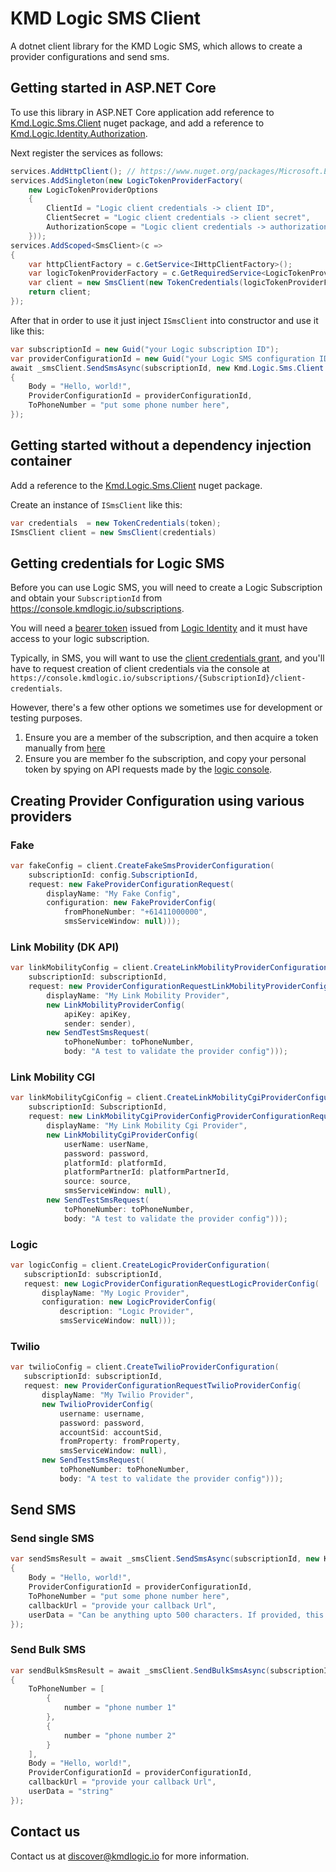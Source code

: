 # KMD Logic SMS Client

A dotnet client library for the KMD Logic SMS, which allows to create a provider configurations and send sms.

## Getting started in ASP.NET Core

To use this library in ASP.NET Core application add reference to [Kmd.Logic.Sms.Client](https://www.nuget.org/packages/Kmd.Logic.Sms.Client) nuget package, and add a reference to [Kmd.Logic.Identity.Authorization](https://www.nuget.org/packages/Kmd.Logic.Identity.Authorization).

Next register the services as follows:

```C#
services.AddHttpClient(); // https://www.nuget.org/packages/Microsoft.Extensions.Http
services.AddSingleton(new LogicTokenProviderFactory(
    new LogicTokenProviderOptions
    {
        ClientId = "Logic client credentials -> client ID",
        ClientSecret = "Logic client credentials -> client secret",
        AuthorizationScope = "Logic client credentials -> authorization scope",
    }));
services.AddScoped<SmsClient>(c =>
{
    var httpClientFactory = c.GetService<IHttpClientFactory>();
    var logicTokenProviderFactory = c.GetRequiredService<LogicTokenProviderFactory>();
    var client = new SmsClient(new TokenCredentials(logicTokenProviderFactory.GetProvider(httpClientFactory.CreateClient())));
    return client;
});
```

After that in order to use it just inject `ISmsClient` into constructor and use it like this:

```C#
var subscriptionId = new Guid("your Logic subscription ID");
var providerConfigurationId = new Guid("your Logic SMS configuration ID");
await _smsClient.SendSmsAsync(subscriptionId, new Kmd.Logic.Sms.Client.Models.SendSmsRequest
{
    Body = "Hello, world!",
    ProviderConfigurationId = providerConfigurationId,
    ToPhoneNumber = "put some phone number here",
});
```

## Getting started without a dependency injection container

Add a reference to the [Kmd.Logic.Sms.Client](https://www.nuget.org/packages?q=Kmd.Logic.Sms.Client) nuget package.

Create an instance of `ISmsClient` like this:

```C#
var credentials  = new TokenCredentials(token);
ISmsClient client = new SmsClient(credentials)
```

## Getting credentials for Logic SMS

Before you can use Logic SMS, you will need to create a Logic Subscription and obtain your `SubscriptionId` from https://console.kmdlogic.io/subscriptions.

You will need a [bearer token](https://jwt.io/introduction/) issued from [Logic Identity](https://kmdlogic.io/en/products/identity/) and it must have access to your logic subscription.

Typically, in SMS, you will want to use the [client credentials grant](https://auth0.com/docs/flows/concepts/client-credentials), and you'll have to request creation of client credentials via the console at `https://console.kmdlogic.io/subscriptions/{SubscriptionId}/client-credentials`.

However, there's a few other options we sometimes use for development or testing purposes.

1. Ensure you are a member of the subscription, and then acquire a token manually from [here](https://logicidentityprod.b2clogin.com/logicidentityprod.onmicrosoft.com/oauth2/v2.0/authorize?p=B2C_1A_signup_signin&client_id=f01a72d7-a27e-4c2f-a01f-a840d10c84a4&nonce=defaultNonce&redirect_uri=https%3A%2F%2Fjwt.ms&scope=openid%20https%3A%2F%2Flogicidentityprod.onmicrosoft.com%2FLogicAPI%2Fuser_impersonation&response_type=token&prompt=login)
2. Ensure you are member fo the subscription, and copy your personal token by spying on API requests made by the [logic console](https://console.kmdlogic.io).

## Creating Provider Configuration using various providers

### Fake

```C#
var fakeConfig = client.CreateFakeSmsProviderConfiguration(
    subscriptionId: config.SubscriptionId,
    request: new FakeProviderConfigurationRequest(
        displayName: "My Fake Config",
        configuration: new FakeProviderConfig(
            fromPhoneNumber: "+61411000000",
            smsServiceWindow: null)));
```

### Link Mobility (DK API)

```C#
var linkMobilityConfig = client.CreateLinkMobilityProviderConfiguration(
    subscriptionId: subscriptionId,
    request: new ProviderConfigurationRequestLinkMobilityProviderConfig(
        displayName: "My Link Mobility Provider",
        new LinkMobilityProviderConfig(
            apiKey: apiKey,
            sender: sender),
        new SendTestSmsRequest(
            toPhoneNumber: toPhoneNumber,
            body: "A test to validate the provider config")));
```

### Link Mobility CGI

```C#
var linkMobilityCgiConfig = client.CreateLinkMobilityCgiProviderConfiguration(
    subscriptionId: SubscriptionId,
    request: new LinkMobilityCgiProviderConfigProviderConfigurationRequest(
        displayName: "My Link Mobility Cgi Provider",
        new LinkMobilityCgiProviderConfig(
            userName: userName,
            password: password,
            platformId: platformId,
            platformPartnerId: platformPartnerId,
            source: source,
            smsServiceWindow: null),
        new SendTestSmsRequest(
            toPhoneNumber: toPhoneNumber,
            body: "A test to validate the provider config")));
```

### Logic

```c#
var logicConfig = client.CreateLogicProviderConfiguration(
   subscriptionId: subscriptionId,
   request: new LogicProviderConfigurationRequestLogicProviderConfig(
       displayName: "My Logic Provider",
       configuration: new LogicProviderConfig(
           description: "Logic Provider",
           smsServiceWindow: null)));
```

### Twilio

```C#
var twilioConfig = client.CreateTwilioProviderConfiguration(
   subscriptionId: subscriptionId,
   request: new ProviderConfigurationRequestTwilioProviderConfig(
       displayName: "My Twilio Provider",
       new TwilioProviderConfig(
           username: username,
           password: password,
           accountSid: accountSid,
           fromProperty: fromProperty,
           smsServiceWindow: null),
       new SendTestSmsRequest(
           toPhoneNumber: toPhoneNumber,
           body: "A test to validate the provider config")));
```
## Send SMS

### Send single SMS

```C#
var sendSmsResult = await _smsClient.SendSmsAsync(subscriptionId, new Kmd.Logic.Sms.Client.Models.SendSmsRequest
{
    Body = "Hello, world!",
    ProviderConfigurationId = providerConfigurationId,
    ToPhoneNumber = "put some phone number here",
    callbackUrl = "provide your callback Url",
    userData = "Can be anything upto 500 characters. If provided, this custom data will be passed to the callback"
});
```

### Send Bulk SMS

```C#
var sendBulkSmsResult = await _smsClient.SendBulkSmsAsync(subscriptionId, new Kmd.Logic.Sms.Client.Models.SendBulkSmsRequest
{
    ToPhoneNumber = [
        {
            number = "phone number 1"
        },
        {
            number = "phone number 2"
        }
    ],
    Body = "Hello, world!",
    ProviderConfigurationId = providerConfigurationId,
    callbackUrl = "provide your callback Url",
    userData = "string"
});
```

## Contact us

Contact us at discover@kmdlogic.io for more information.

